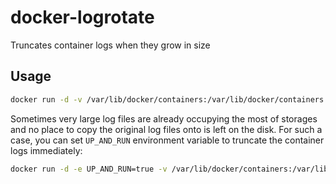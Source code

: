 # docker-logrotate
Truncates container logs when they grow in size

## Usage

``` bash
docker run -d -v /var/lib/docker/containers:/var/lib/docker/containers:rw dailyhotel/logrotate
```

Sometimes very large log files are already occupying the most of storages and no place to copy the original log files onto is left on the disk. For such a case, you can set `UP_AND_RUN` environment variable to truncate the container logs immediately:

``` bash
docker run -d -e UP_AND_RUN=true -v /var/lib/docker/containers:/var/lib/docker/containers:rw dailyhotel/logrotate
```
